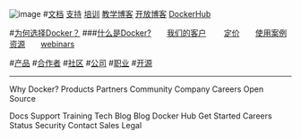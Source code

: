 ![image](http://www.docker.com/sites/all/themes/docker/assets/images/logo.png)
#[文档](https://docs.docker.com/)    [支持](http://www.docker.com/support)  [培训](https://training.docker.com/) [教学博客](http://blog.docker.com/category/engineering/) [开放博客](http://blog.docker.com/) [DockerHub](https://hub.docker.com/)


#[为何选择Docker？](http://www.docker.com/enterprise) 
###[什么是Docker?](http://www.docker.com/what-docker)　　[我们的客户](http://www.docker.com/customers)　　 [定价](http://www.docker.com/pricing)　　[使用案例](http://www.docker.com/products/use-cases)　　 [资源](http://www.docker.com/products/resources)　　[webinars](http://www.docker.com/docker_webinars)


#[产品](http://www.docker.com/products/overview)
#[合作者](http://www.docker.com/partners)
#[社区](http://www.docker.com/docker-community)
#[公司](http://www.docker.com/company)
#[职业](http://www.docker.com/careers)
#[开源](http://www.docker.com/open-source)

---------
Why Docker?
Products
Partners
Community
Company
Careers
Open Source

Docs
Support
Training
Tech Blog
Blog
Docker Hub
Get Started
Careers
Status
Security
Contact Sales
Legal

